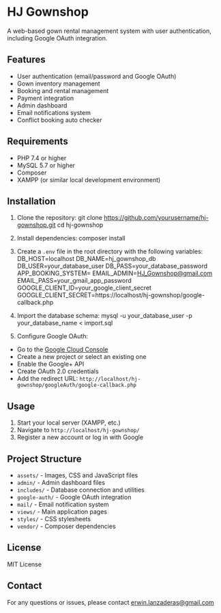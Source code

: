 # HJ Gownshop
A web-based gown rental management system with user authentication, including Google OAuth integration.

## Features

- User authentication (email/password and Google OAuth)
- Gown inventory management
- Booking and rental management
- Payment integration
- Admin dashboard
- Email notifications system
- Conflict booking auto checker

## Requirements

- PHP 7.4 or higher
- MySQL 5.7 or higher
- Composer
- XAMPP (or similar local development environment)

## Installation

1. Clone the repository:
git clone https://github.com/yourusername/hj-gownshop.git
cd hj-gownshop

2. Install dependencies:
composer install

3. Create a `.env` file in the root directory with the following variables:
DB_HOST=localhost
DB_NAME=hj_gownshop_db
DB_USER=your_database_user
DB_PASS=your_database_password
APP_BOOKING_SYSTEM=
EMAIL_ADMIN=HJ_Gownshop@gmail.com
EMAIL_PASS=your_gmail_app_password
GOOGLE_CLIENT_ID=your_google_client_secret
GOOGLE_CLIENT_SECRET=https://localhost/hj-gownshop/google-callback.php

4. Import the database schema:
mysql -u your_database_user -p your_database_name < import.sql

5. Configure Google OAuth:

- Go to the [Google Cloud Console](https://console.cloud.google.com/)
- Create a new project or select an existing one
- Enable the Google+ API
- Create OAuth 2.0 credentials
- Add the redirect URL: `http://localhost/hj-gownshop/googleAuth/google-callback.php`


## Usage

1. Start your local server (XAMPP, etc.)
2. Navigate to `http://localhost/hj-gownshop/`
3. Register a new account or log in with Google

## Project Structure

- `assets/` - Images, CSS and JavaScript files
- `admin/` - Admin dashboard files
- `includes/` - Database connection and utilities
- `google-auth/` - Google OAuth integration
- `mail/` - Email notification system
- `views/` - Main application pages
- `styles/` - CSS stylesheets
- `vendor/` - Composer dependencies

## License

MIT License

## Contact

For any questions or issues, please contact erwin.lanzaderas@gmail.com

